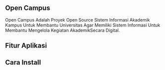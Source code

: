## Open Campus
Open Campus Adalah Proyek Open Source Sistem Informasi Akademik Kampus Untuk Membantu Universitas Agar Memiliki Sistem Informasi Untuk Membantu Mengelola Kegiatan AkademikSecara Digital.

## Fitur Aplikasi

## Cara Install


